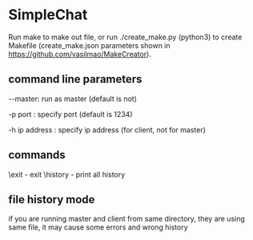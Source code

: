 # SimpleChat
Run make to make out file, or run ./create_make.py (python3) to create Makefile (create_make.json parameters shown in https://github.com/vasilmao/MakeCreator).

## command line parameters
--master: run as master (default is not)

-p port : specify port (default is 1234)

-h ip address : specify ip address (for client, not for master)


## commands
\exit - exit
\history - print all history

## file history mode
if you are running master and client from same directory, they are using same file, it may cause some errors and wrong history
